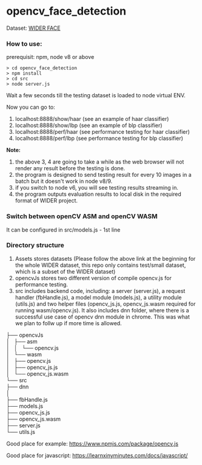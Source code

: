 # opencv_face_detection

Dataset: [WIDER FACE](http://mmlab.ie.cuhk.edu.hk/projects/WIDERFace/index.html)
  
### How to use:

prerequisit: npm, node v8 or above  

```
> cd opencv_face_detection
> npm install 
> cd src
> node server.js
```

Wait a few seconds till the testing dataset is loaded to node virtual ENV.  

Now you can go to:  
1. localhost:8888/show/haar (see an example of haar classifier)
2. localhost:8888/show/lbp (see an example of blp classifier)
3. localhost:8888/perf/haar (see performance testing for haar classifier)
4. localhost:8888/perf/lbp (see performance testing for blp classifier)

__Note:__
1. the above 3, 4 are going to take a while as the web browser will not render any result before the testing is done.  
2. the program is designed to send testing result for every 10 images in a batch but it doesn't work in node v8/9.
3. if you switch to node v6, you will see testing results streaming in.
4. the program outputs evaluation results to local disk in the required format of WIDER project.

### Switch between openCV ASM and openCV WASM

It can be configured in src/models.js - 1st line

### Directory structure

1. Assets stores datasets (Please follow the above link at the beginning for the whole WIDER dataset, this repo only contains test/small dataset, which is a subset of the WIDER dataset)
2. opencvJs stores two different version of compile opencv.js for performance testing.
3. src includes backend code, including: a server (server.js), a request handler (fbHandle.js), a model module (models.js), a utility module (utils.js) and two helper files (opencv_js.js, opencv_js.wasm required for running wasm/opencv.js). It also includes dnn folder, where there is a successful use case of opencv dnn module in chrome. This was what we plan to follw up if more time is allowed.

├── opencvJs  
│   ├── asm  
│   │   └── opencv.js  
│   └── wasm  
│       ├── opencv.js  
│       ├── opencv_js.js  
│       └── opencv_js.wasm  
└── src  
    ├── dnn   
    │  
    ├── fbHandle.js  
    ├── models.js  
    ├── opencv_js.js  
    ├── opencv_js.wasm  
    ├── server.js  
    └── utils.js  
  
Good place for example: https://www.npmjs.com/package/opencv.js
  
Good place for javascript: https://learnxinyminutes.com/docs/javascript/
